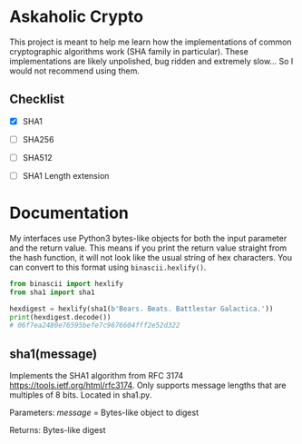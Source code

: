 # Askaholic Crypto
This project is meant to help me learn how the implementations of common
cryptographic algorithms work (SHA family in particular). These implementations
are likely unpolished, bug ridden and extremely slow... So I would not recommend
using them.

## Checklist
- [x] SHA1
- [ ] SHA256
- [ ] SHA512

- [ ] SHA1 Length extension

# Documentation
My interfaces use Python3 bytes-like objects for both the input parameter and
the return value. This means if you print the return value straight from the
hash function, it will not look like the usual string of hex characters. You can
convert to this format using `binascii.hexlify()`.
```python
from binascii import hexlify
from sha1 import sha1

hexdigest = hexlify(sha1(b'Bears. Beats. Battlestar Galactica.'))
print(hexdigest.decode())
# 06f7ea2480e76595befe7c9676604fff2e52d322
```

## sha1(message)
Implements the SHA1 algorithm from RFC 3174 <https://tools.ietf.org/html/rfc3174>.
Only supports message lengths that are multiples of 8 bits. Located in sha1.py.

Parameters: _message_ = Bytes-like object to digest

Returns: Bytes-like digest
